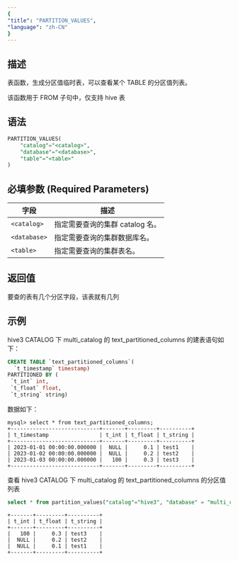 ```yaml
---
{
"title": "PARTITION_VALUES",
"language": "zh-CN"
}
---
```


## 描述

表函数，生成分区值临时表，可以查看某个 TABLE 的分区值列表。

该函数用于 FROM 子句中，仅支持 hive 表

## 语法

```sql
PARTITION_VALUES(
    "catalog"="<catalog>",
    "database"="<database>",
    "table"="<table>"
)
```

## 必填参数 (Required Parameters)
| 字段               | 描述                                       |
|------------------|------------------------------------------|
| `<catalog>`  | 指定需要查询的集群 catalog 名。                     |
| `<database>` | 指定需要查询的集群数据库名。                           |
| `<table>`    | 指定需要查询的集群表名。                             |

## 返回值

要查的表有几个分区字段，该表就有几列

## 示例

hive3 CATALOG 下 multi_catalog 的 text_partitioned_columns 的建表语句如下：

```sql
CREATE TABLE `text_partitioned_columns`(
  `t_timestamp` timestamp)
PARTITIONED BY (
 `t_int` int,
 `t_float` float,
 `t_string` string)
```

数据如下：

```text
mysql> select * from text_partitioned_columns;
+----------------------------+-------+---------+----------+
| t_timestamp                | t_int | t_float | t_string |
+----------------------------+-------+---------+----------+
| 2023-01-01 00:00:00.000000 |  NULL |     0.1 | test1    |
| 2023-01-02 00:00:00.000000 |  NULL |     0.2 | test2    |
| 2023-01-03 00:00:00.000000 |   100 |     0.3 | test3    |
+----------------------------+-------+---------+----------+
```

查看 hive3 CATALOG 下 multi_catalog 的 text_partitioned_columns 的分区值列表

```sql
select * from partition_values("catalog"="hive3", "database" = "multi_catalog","table" = "text_partitioned_columns");
```
```text
+-------+---------+----------+
| t_int | t_float | t_string |
+-------+---------+----------+
|   100 |     0.3 | test3    |
|  NULL |     0.2 | test2    |
|  NULL |     0.1 | test1    |
+-------+---------+----------+
```

